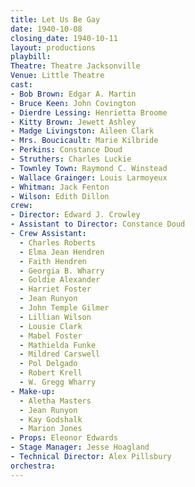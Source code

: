 ```yaml
---
title: Let Us Be Gay
date: 1940-10-08
closing_date: 1940-10-11
layout: productions
playbill:
Theatre: Theatre Jacksonville
Venue: Little Theatre
cast:
- Bob Brown: Edgar A. Martin
- Bruce Keen: John Covington
- Dierdre Lessing: Henrietta Broome
- Kitty Brown: Jewett Ashley
- Madge Livingston: Aileen Clark
- Mrs. Boucicault: Marie Kilbride
- Perkins: Constance Doud
- Struthers: Charles Luckie
- Townley Town: Raymond C. Winstead
- Wallace Grainger: Louis Larmoyeux
- Whitman: Jack Fenton
- Wilson: Edith Dillon
crew:
- Director: Edward J. Crowley
- Assistant to Director: Constance Doud
- Crew Assistant:
  - Charles Roberts
  - Elma Jean Hendren
  - Faith Hendren
  - Georgia B. Wharry
  - Goldie Alexander
  - Harriet Foster
  - Jean Runyon
  - John Temple Gilmer
  - Lillian Wilson
  - Lousie Clark
  - Mabel Foster
  - Mathielda Funke
  - Mildred Carswell
  - Pol Delgado
  - Robert Krell
  - W. Gregg Wharry
- Make-up:
  - Aletha Masters
  - Jean Runyon
  - Kay Godshalk
  - Marion Jones
- Props: Eleonor Edwards
- Stage Manager: Jesse Hoagland
- Technical Director: Alex Pillsbury
orchestra:
---
```


